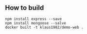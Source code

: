 ## How to build

    npm install express --save
    npm install mongoose --salve
    docker built -t klaus1982/demo-web .
